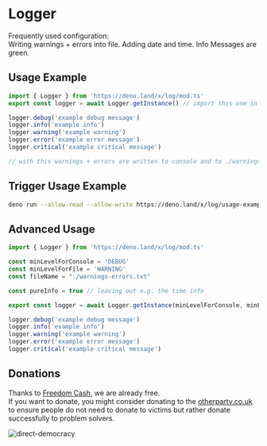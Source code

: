 # Logger

Frequently used configuration:  
Writing warnings + errors into file. Adding date and time. Info Messages are green.

## Usage Example

```ts
import { Logger } from 'https://deno.land/x/log/mod.ts'
export const logger = await Logger.getInstance() // import this one in your sub modules

logger.debug('example debug message')
logger.info('example info')
logger.warning('example warning')
logger.error('example error message')
logger.critical('example critical message')

// with this warnings + errors are written to console and to ./warnings-errors.txt file 
```

## Trigger Usage Example

```sh
deno run --allow-read --allow-write https://deno.land/x/log/usage-example.ts
```

## Advanced Usage

```ts
import { Logger } from 'https://deno.land/x/log/mod.ts'

const minLevelForConsole = 'DEBUG' 
const minLevelForFile = 'WARNING' 
const fileName = "./warnings-errors.txt"

const pureInfo = true // leaving out e.g. the time info

export const logger = await Logger.getInstance(minLevelForConsole, minLevelForFile, fileName, pureInfo)

logger.debug('example debug message')
logger.info('example info')
logger.warning('example warning')
logger.error('example error message')
logger.critical('example critical message')
```

## Donations
Thanks to [Freedom Cash](https://FreedomCash.org), we are already free.  
If you want to donate, you might consider donating to the [otherparty.co.uk](https://www.otherparty.co.uk/donate-crypto-the-other-party) to ensure people do not need to donate to victims but rather donate successfully to problem solvers.   
  
![direct-democracy](https://github.com/michael-spengler/sleep/assets/145258627/fe97b7da-62b4-4cf6-9be0-7b03b2f3095a)